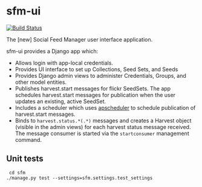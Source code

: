 # sfm-ui

[![Build Status](https://travis-ci.org/gwu-libraries/sfm-ui.svg?branch=master)](https://travis-ci.org/gwu-libraries/sfm-ui)

The [new] Social Feed Manager user interface application.

sfm-ui provides a Django app which:

- Allows login with app-local credentials.
- Provides UI interface to set up Collections, Seed Sets, and Seeds
- Provides Django admin views to administer Credentials, Groups, and other model entities.
- Publishes harvest.start messages for flickr SeedSets.  The app schedules harvest.start messages for publication when the user updates an existing, active SeedSet.
- Includes a scheduler which uses [apscheduler](http://apscheduler.readthedocs.org) to schedule publication of harvest.start messages.
- Binds to `harvest.status.*(.*)` messages and creates a Harvest object (visible in the admin views) for each harvest status message received.  The message consumer is started via the `startconsumer` management command.

## Unit tests

     cd sfm
    ./manage.py test --settings=sfm.settings.test_settings
